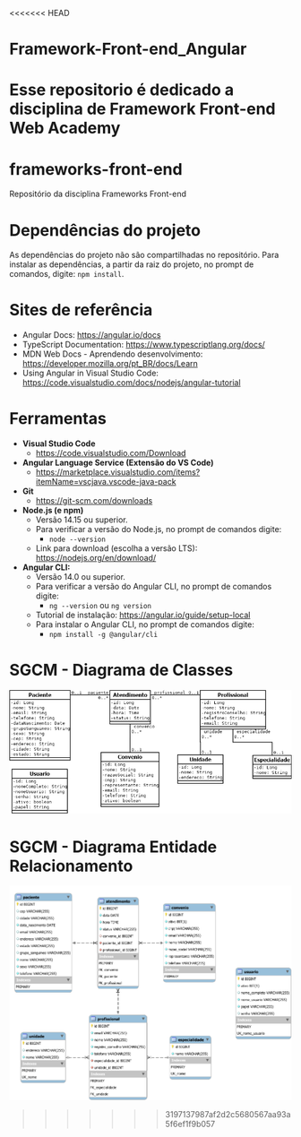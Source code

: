 <<<<<<< HEAD
# Framework-Front-end_Angular
Esse repositorio é dedicado a disciplina de Framework Front-end Web Academy
=======
# frameworks-front-end
Repositório da disciplina Frameworks Front-end

# Dependências do projeto

As dependências do projeto não são compartilhadas no repositório. Para instalar as dependências, a partir da raiz do projeto, no prompt de comandos, digite: ```npm install```.

# Sites de referência

- Angular Docs: https://angular.io/docs
- TypeScript Documentation: https://www.typescriptlang.org/docs/
- MDN Web Docs - Aprendendo desenvolvimento: https://developer.mozilla.org/pt_BR/docs/Learn
- Using Angular in Visual Studio Code: https://code.visualstudio.com/docs/nodejs/angular-tutorial

# Ferramentas

- **Visual Studio Code**
  - https://code.visualstudio.com/Download
- **Angular Language Service (Extensão do VS Code)**
  - https://marketplace.visualstudio.com/items?itemName=vscjava.vscode-java-pack
- **Git**
  - https://git-scm.com/downloads
- **Node.js (e npm)**
  - Versão 14.15 ou superior.
  - Para verificar a versão do Node.js, no prompt de comandos digite:
    - ```node --version```
  - Link para download (escolha a versão LTS): https://nodejs.org/en/download/
- **Angular CLI:**
  - Versão 14.0 ou superior.
  - Para verificar a versão do Angular CLI, no prompt de comandos digite:
    - ```ng --version``` ou ```ng version```
  - Tutorial de instalação: https://angular.io/guide/setup-local
  - Para instalar o Angular CLI, no prompt de comandos digite:
    - ```npm install -g @angular/cli```

# SGCM - Diagrama de Classes

![SGCM_Diagrama_Classes](SGCM_Diagrama_Classes.png)

# SGCM - Diagrama Entidade Relacionamento

![SGCM_DER](sgcmDER.svg)
>>>>>>> 3197137987af2d2c5680567aa93a5f6ef1f9b057
